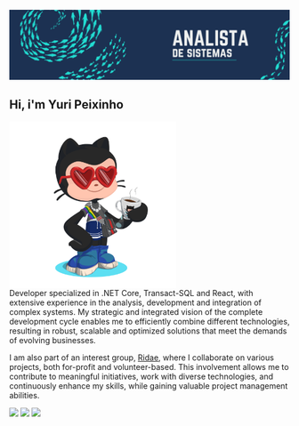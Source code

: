 ![Full Stack Developer](./banner.png)

## Hi, i'm Yuri Peixinho


<div>
  <img align="left" style="margin-right: 200px;" src="./octocat-com-roupa.png" width="300px">
</div>

Developer specialized in .NET Core, Transact-SQL and React, with extensive experience in the analysis, development and integration of complex systems. My strategic and integrated vision of the complete development cycle enables me to efficiently combine different technologies, resulting in robust, scalable and optimized solutions that meet the demands of evolving businesses.

I am also part of an interest group, [Ridae](https://github.com/ridae-org), where I collaborate on various projects, both for-profit and volunteer-based. This involvement allows me to contribute to meaningful initiatives, work with diverse technologies, and continuously enhance my skills, while gaining valuable project management abilities.


<div align="left">
  <a href="https://www.linkedin.com/in/yuripeixinho" target="_blank"><img src="https://img.shields.io/badge/-LinkedIn-%230077B5?style=for-the-badge&logo=linkedin&logoColor=white" target="_blank"></a>
  <a href="mailto:yuripeixinho03@gmail.com"><img src="https://img.shields.io/badge/-Gmail-%23333?style=for-the-badge&logo=gmail&logoColor=white" target="_blank"></a>
  <a href="https://wa.me/5583988108820" target="_blank"><img src="https://img.shields.io/badge/WhatsApp-25D366?style=for-the-badge&logo=whatsapp&logoColor=white" target="_blank"></a>
</div>
